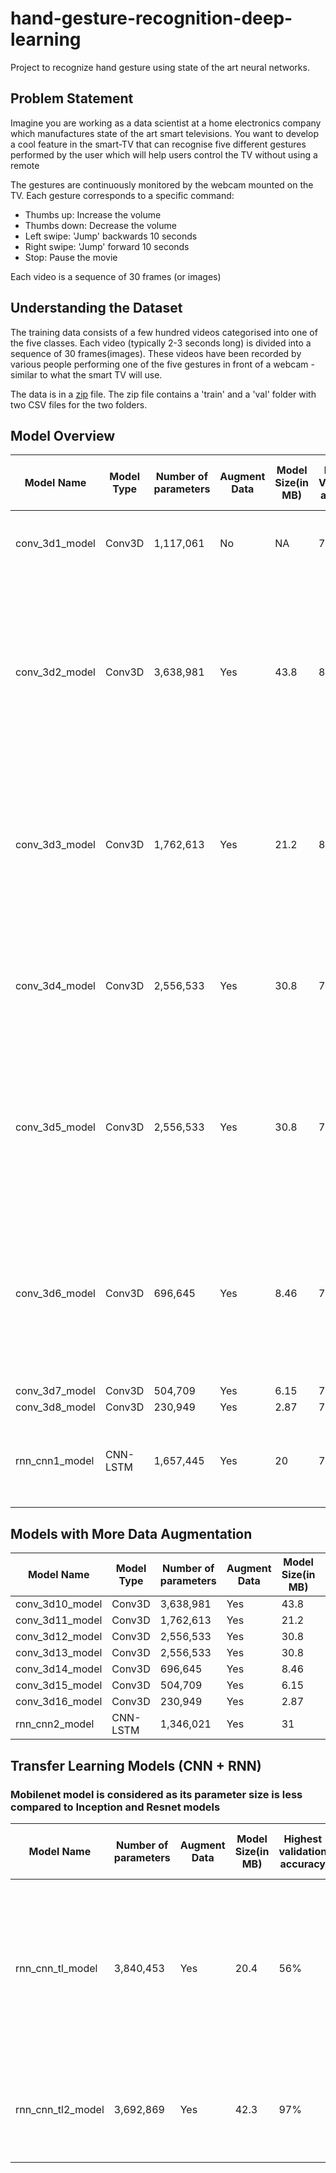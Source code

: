 # hand-gesture-recognition-deep-learning
Project to recognize  hand gesture using state of the art neural networks.

## Problem Statement
Imagine you are working as a data scientist at a home electronics company which manufactures state of the art smart televisions. You want to develop a cool feature in the smart-TV that can recognise five different gestures performed by the user which will help users control the TV without using a remote

The gestures are continuously monitored by the webcam mounted on the TV. Each gesture corresponds to a specific command:

- Thumbs up:  Increase the volume
- Thumbs down: Decrease the volume
- Left swipe: 'Jump' backwards 10 seconds
- Right swipe: 'Jump' forward 10 seconds  
- Stop: Pause the movie

Each video is a sequence of 30 frames (or images)

## Understanding the Dataset
The training data consists of a few hundred videos categorised into one of the five classes. Each video (typically 2-3 seconds long) is divided into a sequence of 30 frames(images). These videos have been recorded by various people performing one of the five gestures in front of a webcam - similar to what the smart TV will use. 

The data is in a [zip](https://drive.google.com/uc?id=1ehyrYBQ5rbQQe6yL4XbLWe3FMvuVUGiL) file. The zip file contains a 'train' and a 'val' folder with two CSV files for the two folders.

## Model Overview

| Model Name     | Model Type | Number of parameters | Augment Data | Model Size(in MB) | Highest Validation accuracy | Corres-ponding Training accuracy | Observations                                                                                                                                                               |
|----------------|------------|----------------------|--------------|-------------------|-----------------------------|----------------------------------|----------------------------------------------------------------------------------------------------------------------------------------------------------------------------|
| conv_3d1_model | Conv3D     | 1,117,061            | No           | NA                | 78%                         | 99%                              | Model is over-fitting. Augment data using cropping                                                                                                                         |
| conv_3d2_model | Conv3D     | 3,638,981            | Yes          | 43.8              | 85%                         | 91%                              | Model is not over-fitting. Next we will try to reduce the parameter size. Moreover since we see minor oscillations in loss, let's try lowering the learning rate to 0.0002 |
| conv_3d3_model | Conv3D     | 1,762,613            | Yes          | 21.2              | 85%                         | 83%                              | Model has stable results .Also we were able to reduce the parameter size by half. Let's trying adding more layers at the same level of abstractions                        |
| conv_3d4_model | Conv3D     | 2,556,533            | Yes          | 30.8              | 76%                         | 89%                              | With more layers added model is over-fitting. Let's try adding dropouts at the convolution layers                                                                          |
| conv_3d5_model | Conv3D     | 2,556,533            | Yes          | 30.8              | 70%                         | 89%                              | Adding dropouts has further reduced validation accuracy as its not to learn  generalizable features and its further over-fitting                                           |
| conv_3d6_model | Conv3D     | 696,645              | Yes          | 8.46              | 77%                         | 92%                              | Reducing the number of network parameters by reducing image resolution/ filter size and dense layer neurons. Comparably good validation accuracy                           |
| conv_3d7_model | Conv3D     | 504,709              | Yes          | 6.15              | 77%                         | 85%                              |                                                                                                                                                                            |
| conv_3d8_model | Conv3D     | 230,949              | Yes          | 2.87              | 78%                         | 86%                              |                                                                                                                                                                            |
| rnn_cnn1_model | CNN-LSTM   | 1,657,445            | Yes          | 20                | 75%                         | 92%                              | Model is over-fitting. Let’s try reducing the number of layers in next iteration                                                                                           |

## Models with More Data Augmentation

| Model Name      | Model Type | Number of parameters | Augment Data | Model Size(in MB) | Highest validation accuracy | Corresponding Training accuracy |
|-----------------|------------|----------------------|--------------|-------------------|-----------------------------|---------------------------------|
| conv_3d10_model | Conv3D     | 3,638,981            | Yes          | 43.8              | 86%                         | 86%                             |
| conv_3d11_model | Conv3D     | 1,762,613            | Yes          | 21.2              | 78 %                        | 79 %                            |
| conv_3d12_model | Conv3D     | 2,556,533            | Yes          | 30.8              | 81%                         | 84%                             |
| conv_3d13_model | Conv3D     | 2,556,533            | Yes          | 30.8              | 31%                         | 78%                             |
| conv_3d14_model | Conv3D     | 696,645              | Yes          | 8.46              | 77%                         | 87%                             |
| conv_3d15_model | Conv3D     | 504,709              | Yes          | 6.15              | 75%                         | 82%                             |
| conv_3d16_model | Conv3D     | 230,949              | Yes          | 2.87              | 76%                         | 77%                             |
| rnn_cnn2_model  | CNN-LSTM   | 1,346,021            | Yes          | 31                | 78%                         | 96%                             |

## Transfer Learning Models (CNN + RNN)
### Mobilenet model is considered as its parameter size is less compared to Inception and Resnet models

| Model Name        | Number of parameters | Augment Data | Model Size(in MB) | Highest validation accuracy | Corres-ponding Training accuracy | Observations                                                                                                                                     |
|-------------------|----------------------|--------------|-------------------|-----------------------------|----------------------------------|--------------------------------------------------------------------------------------------------------------------------------------------------|
| rnn_cnn_tl_model  | 3,840,453            | Yes          | 20.4              | 56%                         | 85%                              | For this experiment, Mobilenet layer weights are not trained. Validation accuracy is very poor. So let’s train mobilenet layer’s weights as well |
| rnn_cnn_tl2_model | 3,692,869            | Yes          | 42.3              | 97%                         | 99%                              | We get a better accuracy on training mobilenet layer’s weights as well.                                                                          |

